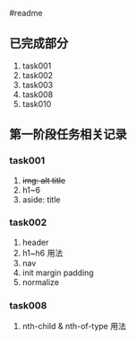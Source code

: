 #readme

## 已完成部分

1. task001
2. task002
3. task003
4. task008
5. task010

## 第一阶段任务相关记录

### task001

1. <del>img: alt title</del>
2. h1~6
3. aside: title

### task002

1. header
2. h1~h6 用法
3. nav
4. init margin padding
5. normalize

### task008

1. nth-child & nth-of-type 用法
